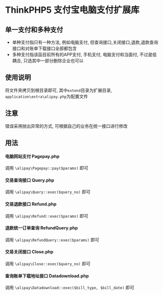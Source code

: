 # ThinkPHP5 支付宝电脑支付扩展库
## 单一支付和多种支付
- 单种支付指只有一种方法, 例如电脑支付, 但查询接口,关闭接口,退款,退款查询接口和对账单下载接口全部都包含
- 多种支付指该函目前所有的APP支付, 手机支付, 电脑支付和当面付, 不过是低耦合, 只选其中一部分删除企业也可以

## 使用说明
将文件夹拷贝到根目录即可, 其中<code>extend</code>目录为扩展目录, <code>application\extra\alipay.php</code>为配置文件

## 注意
错误采用抛出异常的方式, 可根据自己的业务在统一接口进行修改

## 用法
#### 电脑网站支付 Pagepay.php
调用 <code>\alipay\Pagepay::pay($params)</code> 即可

#### 交易查询接口 Query.php
调用 <code>\alipay\Query::exec($query_no)</code> 即可

#### 交易退款接口 Refund.php
调用 <code>\alipay\Refund::exec($params)</code> 即可

#### 退款统一订单查询 RefundQuery.php
调用 <code>\alipay\RefundQuery::exec($params)</code> 即可

#### 交易关闭接口 Close.php
调用 <code>\alipay\Close::exec($query_no)</code> 即可

#### 查询账单下载地址接口 Datadownload.php
调用 <code>\alipay\Datadownload::exec($bill_type, $bill_date)</code> 即可
